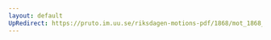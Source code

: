 ```yaml
---
layout: default
UpRedirect: https://pruto.im.uu.se/riksdagen-motions-pdf/1868/mot_1868__ak__260/mot_1868__ak__260-001.pdf
---
```


